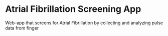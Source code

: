 # Atrial Fibrillation Screening App
Web-app that screens for Atrial Fibrillation by collecting and analyzing pulse data from finger
 
